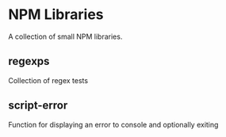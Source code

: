 # NPM Libraries

A collection of small NPM libraries.

## regexps
Collection of regex tests

## script-error
Function for displaying an error to console and optionally exiting
